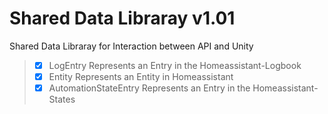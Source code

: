 # Shared Data Libraray v1.01

Shared Data Libraray for Interaction between API and Unity
> - [x] LogEntry
    Represents an Entry in the Homeassistant-Logbook
> - [x] Entity
    Represents an Entity in Homeassistant
> - [x] AutomationStateEntry
    Represents an Entry in the Homeassistant-States